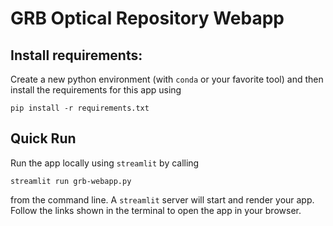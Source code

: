 # GRB Optical Repository Webapp

## Install requirements:

Create a new python environment (with `conda` or your favorite tool) and then install the requirements for this app using

```
pip install -r requirements.txt
```

## Quick Run

Run the app locally using `streamlit` by calling
```
streamlit run grb-webapp.py
```
from the command line.
A `streamlit` server will start and render your app. Follow the links shown in the terminal to open the app in your browser.
